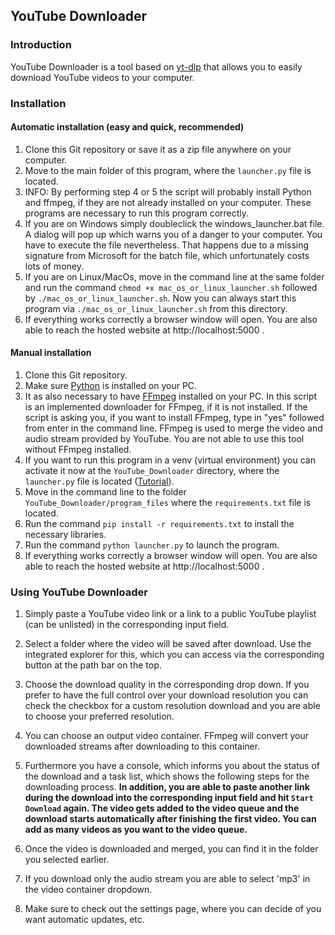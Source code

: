 ## YouTube Downloader
### Introduction

YouTube Downloader is a tool based on [yt-dlp](https://github.com/yt-dlp/yt-dlp?tab=readme-ov-file) that allows you to easily download YouTube videos to your computer.

### Installation
#### Automatic installation (easy and quick, recommended)
1. Clone this Git repository or save it as a zip file anywhere on your computer.
2. Move to the main folder of this program, where the `launcher.py` file is located.
3. INFO: By performing step 4 or 5 the script will probably install Python and ffmpeg, if they are not already installed on your computer. These programs are necessary to run this program correctly.
3. If you are on Windows simply doubleclick the windows_launcher.bat file. A dialog will pop up which warns you of a danger to your computer. You have to execute the file nevertheless. That happens due to a missing signature from Microsoft for the batch file, which unfortunately costs lots of money.
4. If you are on Linux/MacOs, move in the command line at the same folder and run the command `chmod +x mac_os_or_linux_launcher.sh` followed by `./mac_os_or_linux_launcher.sh`. Now you can always start this program via `./mac_os_or_linux_launcher.sh` from this directory.
5. If everything works correctly a browser window will open. You are also able to reach the hosted website at http://localhost:5000 .

#### Manual installation
1. Clone this Git repository.
2. Make sure [Python](https://www.python.org/downloads/) is installed on your PC.
3. It as also necessary to have [FFmpeg](https://ffmpeg.org) installed on your PC. In this script is an implemented downloader for FFmpeg, if it is not installed. If the script is asking you, if you want to install FFmpeg, type in "yes" followed from enter in the command line. FFmpeg is used to merge the video and audio stream provided by YouTube. You are not able to use this tool without FFmpeg installed.
4. If you want to run this program in a venv (virtual environment) you can activate it now at the `YouTube_Downloader` directory, where the `launcher.py` file is located ([Tutorial](https://realpython.com/python-virtual-environments-a-primer/#create-it)).
3. Move in the command line to the folder `YouTube_Downloader/program_files` where the `requirements.txt` file is located.
4. Run the command `pip install -r requirements.txt` to install the necessary libraries.
5. Run the command `python launcher.py` to launch the program.
6. If everything works correctly a browser window will open. You are also able to reach the hosted website at http://localhost:5000 .

### Using YouTube Downloader

1. Simply paste a YouTube video link or a link to a public YouTube playlist (can be unlisted) in the corresponding input field.

2. Select a folder where the video will be saved after download. Use the integrated explorer for this, which you can access via the corresponding button at the path bar on the top.

3. Choose the download quality in the corresponding drop down. If you prefer to have the full control over your download resolution you can check the checkbox for a custom resolution download and you are able to choose your preferred resolution.

4. You can choose an output video container. FFmpeg will convert your downloaded streams after downloading to this container.
5. Furthermore you have a console, which informs you about the status of the download and a task list, which shows the following steps for the downloading process. **In addition, you are able to paste another link during the download into the corresponding input field and hit `Start Download` again. The video gets added to the video queue and the download starts automatically after finishing the first video. You can add as many videos as you want to the video queue.** 
6. Once the video is downloaded and merged, you can find it in the folder you selected earlier.
7. If you download only the audio stream you are able to select 'mp3' in the video container dropdown.
8. Make sure to check out the settings page, where you can decide of you want automatic updates, etc.
